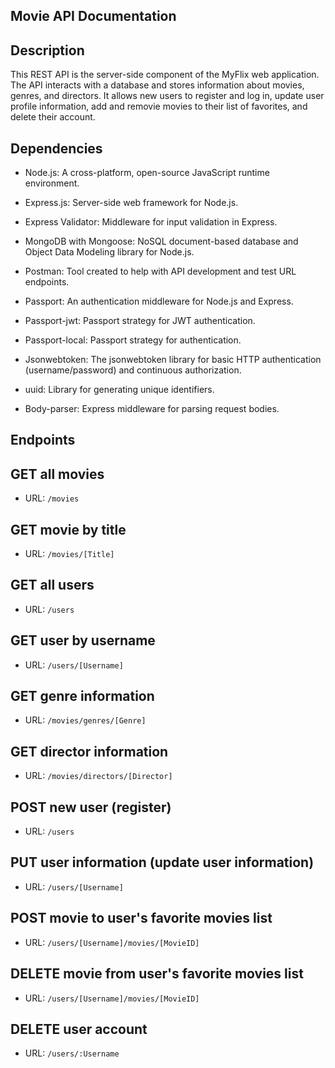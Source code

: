## Movie API Documentation 

## Description 

This REST API is the server-side component of the MyFlix web application. The API interacts with a database and stores information about movies, genres, and directors. It allows new users to register and log in, update user profile information, add and removie movies to their list of favorites, and delete their account. 

## Dependencies

* Node.js: A cross-platform, open-source JavaScript runtime environment.

* Express.js: Server-side web framework for Node.js.

* Express Validator: Middleware for input validation in Express.

* MongoDB with Mongoose: NoSQL document-based database and Object Data Modeling library for Node.js.

* Postman: Tool created to help with API development and test URL endpoints.

* Passport: An authentication middleware for Node.js and Express.

* Passport-jwt: Passport strategy for JWT authentication.

* Passport-local: Passport strategy for authentication.

* Jsonwebtoken: The jsonwebtoken library for basic HTTP authentication (username/password) and continuous authorization.

* uuid: Library for generating unique identifiers.

* Body-parser: Express middleware for parsing request bodies.

## Endpoints 

## GET all movies

* URL: `/movies`

## GET movie by title

* URL: `/movies/[Title]`

## GET all users

* URL: `/users`

## GET user by username

* URL: `/users/[Username]`

## GET genre information

* URL: `/movies/genres/[Genre]`

## GET director information

* URL: `/movies/directors/[Director]`

## POST new user (register)

* URL: `/users`

## PUT user information (update user information)

* URL: `/users/[Username]`

## POST movie to user's favorite movies list

* URL: `/users/[Username]/movies/[MovieID]`

## DELETE movie from user's favorite movies list

* URL: `/users/[Username]/movies/[MovieID]`

## DELETE user account

* URL: `/users/:Username`



